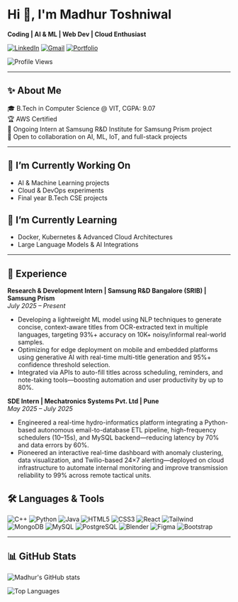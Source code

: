 # Hi 👋, I'm Madhur Toshniwal

**Coding | AI & ML | Web Dev | Cloud Enthusiast**

[![LinkedIn](https://img.shields.io/badge/LinkedIn-Madhur-blue?style=flat-square&logo=linkedin&logoColor=white)](https://www.linkedin.com/in/madhur-toshniwal)
[![Gmail](https://img.shields.io/badge/Gmail-Madhur-red?style=flat-square&logo=gmail&logoColor=white)](mailto:madhurtoshniwal03@gmail.com)
[![Portfolio](https://img.shields.io/badge/Portfolio-Website-orange?style=flat-square)](https://your-portfolio-link.com)

![Profile Views](https://visitor-badge.laobi.icu/badge?page_id=MadhurToshniwal.MadhurToshniwal&label=Profile%20Views&left_color=gray&right_color=blue)

---

## ✨ About Me
🎓 B.Tech in Computer Science @ VIT, CGPA: 9.07  
🏆 AWS Certified  
💼 Ongoing Intern at Samsung R&D Institute for Samsung Prism project  
🤝 Open to collaboration on AI, ML, IoT, and full-stack projects  

---

## 🔭 I’m Currently Working On
- AI & Machine Learning projects  
- Cloud & DevOps experiments  
- Final year B.Tech CSE projects  

## 🌱 I’m Currently Learning
- Docker, Kubernetes & Advanced Cloud Architectures  
- Large Language Models & AI Integrations  

---

## 💼 Experience

**Research & Development Intern | Samsung R&D Bangalore (SRIB) | Samsung Prism**  
*July 2025 – Present*  
- Developing a lightweight ML model using NLP techniques to generate concise, context-aware titles from OCR-extracted text in multiple languages, targeting 93%+ accuracy on 10K+ noisy/informal real-world samples.  
- Optimizing for edge deployment on mobile and embedded platforms using generative AI with real-time multi-title generation and 95%+ confidence threshold selection.  
- Integrated via APIs to auto-fill titles across scheduling, reminders, and note-taking tools—boosting automation and user productivity by up to 80%.

**SDE Intern | Mechatronics Systems Pvt. Ltd | Pune**  
*May 2025 – July 2025*  
- Engineered a real-time hydro-informatics platform integrating a Python-based autonomous email-to-database ETL pipeline, high-frequency schedulers (10–15s), and MySQL backend—reducing latency by 70% and data errors by 60%.  
- Pioneered an interactive real-time dashboard with anomaly clustering, data visualization, and Twilio-based 24×7 alerting—deployed on cloud infrastructure to automate internal monitoring and improve transmission reliability to 99% across remote tactical units.


## 🛠 Languages & Tools

![C++](https://img.shields.io/badge/C++-00599C?style=for-the-badge&logo=cplusplus&logoColor=white)
![Python](https://img.shields.io/badge/Python-3776AB?style=for-the-badge&logo=python&logoColor=white)
![Java](https://img.shields.io/badge/Java-007396?style=for-the-badge&logo=java&logoColor=white)
![HTML5](https://img.shields.io/badge/HTML5-E34F26?style=for-the-badge&logo=html5&logoColor=white)
![CSS3](https://img.shields.io/badge/CSS3-1572B6?style=for-the-badge&logo=css3&logoColor=white)
![React](https://img.shields.io/badge/React-61DAFB?style=for-the-badge&logo=react&logoColor=black)
![Tailwind](https://img.shields.io/badge/Tailwind-06B6D4?style=for-the-badge&logo=tailwindcss&logoColor=white)
![MongoDB](https://img.shields.io/badge/MongoDB-47A248?style=for-the-badge&logo=mongodb&logoColor=white)
![MySQL](https://img.shields.io/badge/MySQL-4479A1?style=for-the-badge&logo=mysql&logoColor=white)
![PostgreSQL](https://img.shields.io/badge/PostgreSQL-336791?style=for-the-badge&logo=postgresql&logoColor=white)
![Blender](https://img.shields.io/badge/Blender-F5792A?style=for-the-badge&logo=blender&logoColor=white)
![Figma](https://img.shields.io/badge/Figma-F24E1E?style=for-the-badge&logo=figma&logoColor=white)
![Bootstrap](https://img.shields.io/badge/Bootstrap-7952B3?style=for-the-badge&logo=bootstrap&logoColor=white)

---

## 📊 GitHub Stats

![Madhur's GitHub stats](https://github-readme-stats.vercel.app/api?username=MadhurToshniwal&show_icons=true&theme=radical)

![Top Languages](https://github-readme-stats.vercel.app/api/top-langs/?username=MadhurToshniwal&layout=compact&theme=radical)
